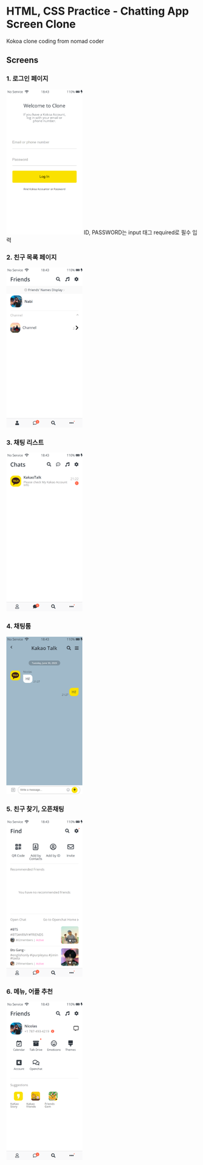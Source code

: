 # HTML, CSS Practice - Chatting App Screen Clone

Kokoa clone coding from nomad coder

## Screens

### 1. 로그인 페이지

<img src="img/screens/login.png" width="200px"/>
ID, PASSWORD는 input 태그 required로 필수 입력

### 2. 친구 목록 페이지

<img src="img/screens/friends.png" width="200px"/>

### 3. 채팅 리스트

<img src="img/screens/chat.png" width="200px"/>

### 4. 채팅룸

<img src="img/screens/chatroom.png" width="200px"/>

### 5. 친구 찾기, 오픈채팅

<img src="img/screens/find.png" width="200px"/>

### 6. 메뉴, 어플 추천

<img src="img/screens/menu+suggestion.png" width="200px"/>
